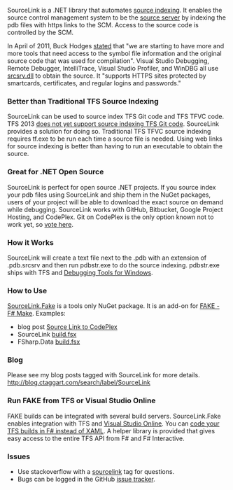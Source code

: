 SourceLink is a .NET library that automates [source indexing](http://msdn.microsoft.com/en-us/library/windows/hardware/ff556898.aspx). It enables the source control management system to be the [source server](http://msdn.microsoft.com/en-us/library/windows/desktop/ms680641.aspx) by indexing the pdb files with https links to the SCM. Access to the source code is controlled by the SCM.

In April of 2011, Buck Hodges [stated](http://blogs.msdn.com/b/buckh/archive/2011/04/11/making-debugging-easier-source-indexing-and-symbol-server.aspx) that "we are starting to have more and more tools that need access to the symbol file information and the original source code that was used for compilation". Visual Studio Debugging, Remote Debugger, IntelliTrace, Visual Studio Profiler, and WinDBG all use [srcsrv.dll](http://msdn.microsoft.com/en-us/library/windows/hardware/ff558791.aspx) to obtain the source. It "supports HTTPS sites protected by smartcards, certificates, and regular logins and passwords."

### Better than Traditional TFS Source Indexing
SourceLink can be used to source index TFS Git code and TFS TFVC code. TFS 2013 [does not yet support source indexing TFS Git code](http://msdn.microsoft.com/en-us/library/vstudio/ms181368.aspx#tfvc_or_git_details). SourceLink provides a solution for doing so. Traditional TFS TFVC source indexing requires tf.exe to be run each time a source file is needed. Using web links for source indexing is better than having to run an executable to obtain the source.

### Great for .NET Open Source 
SourceLink is perfect for open source .NET projects. If you source index your pdb files using SourceLink and ship them in the NuGet packages, users of your project will be able to download the exact source on demand while debugging. SourceLink works with GitHub, Bitbucket, Google Project Hosting, and CodePlex. Git on CodePlex is the only option known not to work yet, so [vote here](https://codeplex.codeplex.com/workitem/26806).

### How it Works
SourceLink will create a text file next to the .pdb with an extension of .pdb.srcsrv and then run pdbstr.exe to do the source indexing. pdbstr.exe ships with TFS and [Debugging Tools for Windows](http://msdn.microsoft.com/en-us/windows/hardware/hh852365.aspx).

### How to Use
[SourceLink.Fake](http://www.nuget.org/packages/SourceLink.Fake) is a tools only NuGet package. It is an add-on for [FAKE - F# Make](http://fsharp.github.io/FAKE/). Examples:
* blog post [Source Link to CodePlex](http://blog.ctaggart.com/2014/01/source-link-to-codeplex.html)
* SourceLink [build.fsx](https://github.com/ctaggart/SourceLink/blob/master/build.fsx)
* FSharp.Data [build.fsx](https://github.com/fsharp/FSharp.Data/blob/master/build.fsx)

### Blog
Please see my blog posts tagged with SourceLink for more details.
http://blog.ctaggart.com/search/label/SourceLink

### Run FAKE from TFS or Visual Studio Online
FAKE builds can be integrated with several build servers. SourceLink.Fake enables integration with TFS and [Visual Studio Online](http://www.visualstudio.com/). You can [code your TFS builds in F# instead of XAML](http://blog.ctaggart.com/2014/01/code-your-tfs-builds-in-f-instead-of.html). A helper library is provided that gives easy access to the entire TFS API from F# and F# Interactive.

### Issues
* Use stackoverflow with a [sourcelink](http://stackoverflow.com/questions/tagged/sourcelink) tag for questions.
* Bugs can be logged in the GitHub [issue tracker](https://github.com/ctaggart/SourceLink/issues).
